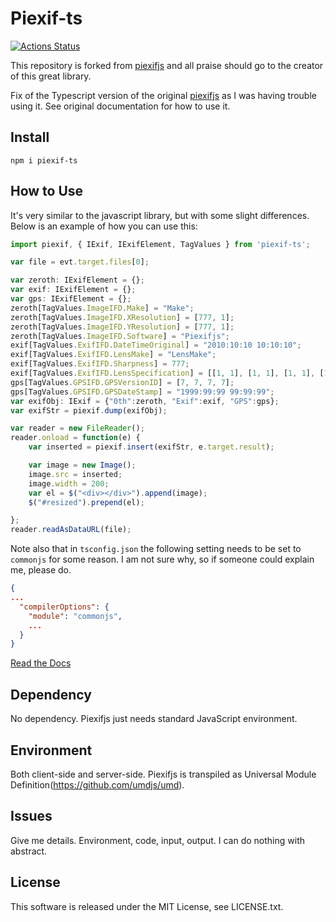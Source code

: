 Piexif-ts
========

[![Actions Status](https://github.com/{holwech}/{piexif-ts}/workflows/{main.yml}/badge.svg)](https://github.com/{holwech}/{piexif-ts}/actions)

This repository is forked from [piexifjs](https://github.com/hMatoba/piexifjs) and all praise should go to the creator of this great library.

Fix of the Typescript version of the original [piexifjs](https://github.com/hMatoba/piexifjs) as I was having trouble using it. See original documentation for how to use it.

## Install
`npm i piexif-ts`

How to Use
----------

It's very similar to the javascript library, but with some slight differences. Below is an example of how you can use this:

```typescript
import piexif, { IExif, IExifElement, TagValues } from 'piexif-ts';

var file = evt.target.files[0];

var zeroth: IExifElement = {};
var exif: IExifElement = {};
var gps: IExifElement = {};
zeroth[TagValues.ImageIFD.Make] = "Make";
zeroth[TagValues.ImageIFD.XResolution] = [777, 1];
zeroth[TagValues.ImageIFD.YResolution] = [777, 1];
zeroth[TagValues.ImageIFD.Software] = "Piexifjs";
exif[TagValues.ExifIFD.DateTimeOriginal] = "2010:10:10 10:10:10";
exif[TagValues.ExifIFD.LensMake] = "LensMake";
exif[TagValues.ExifIFD.Sharpness] = 777;
exif[TagValues.ExifIFD.LensSpecification] = [[1, 1], [1, 1], [1, 1], [1, 1]];
gps[TagValues.GPSIFD.GPSVersionID] = [7, 7, 7, 7];
gps[TagValues.GPSIFD.GPSDateStamp] = "1999:99:99 99:99:99";
var exifObj: IExif = {"0th":zeroth, "Exif":exif, "GPS":gps};
var exifStr = piexif.dump(exifObj);

var reader = new FileReader();
reader.onload = function(e) {
    var inserted = piexif.insert(exifStr, e.target.result);

    var image = new Image();
    image.src = inserted;
    image.width = 200;
    var el = $("<div></div>").append(image);
    $("#resized").prepend(el);

};
reader.readAsDataURL(file);
```

Note also that in `tsconfig.json` the following setting needs to be set to `commonjs` for some reason. I am not sure why, so if someone could explain me, please do.

```json
{
...
  "compilerOptions": {
    "module": "commonjs", 
    ...
  }
}
```

[Read the Docs](https://piexifjs.readthedocs.io/en/2.0/index.html)

Dependency
----------

No dependency. Piexifjs just needs standard JavaScript environment.

Environment
-----------

Both client-side and server-side. Piexifjs is transpiled as Universal Module Definition(https://github.com/umdjs/umd).

Issues
------

Give me details. Environment, code, input, output. I can do nothing with abstract.

License
-------

This software is released under the MIT License, see LICENSE.txt.


